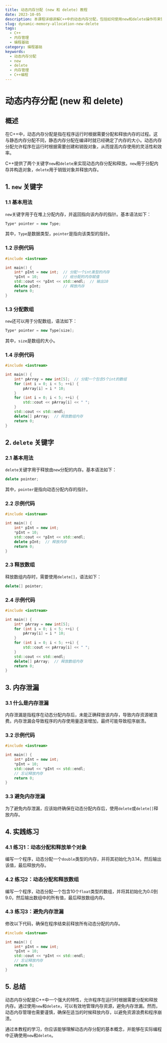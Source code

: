 ```yaml
---
title: 动态内存分配 (new 和 delete) 教程
date: 2023-10-05
description: 本课程详细讲解C++中的动态内存分配，包括如何使用new和delete操作符来管理内存，避免内存泄漏和提高程序效率。
slug: dynamic-memory-allocation-new-delete
tags:
  - C++
  - 内存管理
  - 编程基础
category: 编程基础
keywords:
  - 动态内存分配
  - new
  - delete
  - 内存管理
  - C++编程
---
```


# 动态内存分配 (new 和 delete)

## 概述

在C++中，动态内存分配是指在程序运行时根据需要分配和释放内存的过程。这与静态内存分配不同，静态内存分配在编译时就已经确定了内存的大小。动态内存分配允许程序在运行时根据需要创建和销毁对象，从而提高内存使用的灵活性和效率。

C++提供了两个关键字`new`和`delete`来实现动态内存分配和释放。`new`用于分配内存并构造对象，`delete`用于销毁对象并释放内存。

## 1. `new` 关键字

### 1.1 基本用法

`new`关键字用于在堆上分配内存，并返回指向该内存的指针。基本语法如下：

```cpp
Type* pointer = new Type;
```

其中，`Type`是数据类型，`pointer`是指向该类型的指针。

### 1.2 示例代码

```cpp
#include <iostream>

int main() {
    int* pInt = new int;  // 分配一个int类型的内存
    *pInt = 10;           // 给分配的内存赋值
    std::cout << *pInt << std::endl;  // 输出10
    delete pInt;          // 释放内存
    return 0;
}
```

### 1.3 分配数组

`new`还可以用于分配数组，语法如下：

```cpp
Type* pointer = new Type[size];
```

其中，`size`是数组的大小。

### 1.4 示例代码

```cpp
#include <iostream>

int main() {
    int* pArray = new int[5];  // 分配一个包含5个int的数组
    for (int i = 0; i < 5; ++i) {
        pArray[i] = i * 10;
    }
    for (int i = 0; i < 5; ++i) {
        std::cout << pArray[i] << " ";
    }
    std::cout << std::endl;
    delete[] pArray;  // 释放数组内存
    return 0;
}
```

## 2. `delete` 关键字

### 2.1 基本用法

`delete`关键字用于释放由`new`分配的内存。基本语法如下：

```cpp
delete pointer;
```

其中，`pointer`是指向动态分配内存的指针。

### 2.2 示例代码

```cpp
#include <iostream>

int main() {
    int* pInt = new int;
    *pInt = 10;
    std::cout << *pInt << std::endl;
    delete pInt;  // 释放内存
    return 0;
}
```

### 2.3 释放数组

释放数组内存时，需要使用`delete[]`，语法如下：

```cpp
delete[] pointer;
```

### 2.4 示例代码

```cpp
#include <iostream>

int main() {
    int* pArray = new int[5];
    for (int i = 0; i < 5; ++i) {
        pArray[i] = i * 10;
    }
    for (int i = 0; i < 5; ++i) {
        std::cout << pArray[i] << " ";
    }
    std::cout << std::endl;
    delete[] pArray;  // 释放数组内存
    return 0;
}
```

## 3. 内存泄漏

### 3.1 什么是内存泄漏

内存泄漏是指程序在动态分配内存后，未能正确释放该内存，导致内存资源被浪费。内存泄漏会导致程序的内存使用量逐渐增加，最终可能导致程序崩溃。

### 3.2 示例代码

```cpp
#include <iostream>

int main() {
    int* pInt = new int;
    *pInt = 10;
    std::cout << *pInt << std::endl;
    // 忘记释放内存
    return 0;
}
```

### 3.3 避免内存泄漏

为了避免内存泄漏，应该始终确保在动态分配内存后，使用`delete`或`delete[]`释放内存。

## 4. 实践练习

### 4.1 练习1：动态分配和释放单个对象

编写一个程序，动态分配一个`double`类型的内存，并将其初始化为3.14，然后输出该值，最后释放内存。

### 4.2 练习2：动态分配和释放数组

编写一个程序，动态分配一个包含10个`float`类型的数组，并将其初始化为0.0到9.0，然后输出数组中的所有值，最后释放数组内存。

### 4.3 练习3：避免内存泄漏

修改以下代码，确保在程序结束前释放所有动态分配的内存。

```cpp
#include <iostream>

int main() {
    int* pInt = new int;
    *pInt = 10;
    std::cout << *pInt << std::endl;
    // 忘记释放内存
    return 0;
}
```

## 5. 总结

动态内存分配是C++中一个强大的特性，允许程序在运行时根据需要分配和释放内存。通过使用`new`和`delete`，可以有效地管理内存资源，避免内存泄漏。然而，动态内存管理也需要谨慎，确保在适当的时候释放内存，以避免资源浪费和程序崩溃。

通过本教程的学习，你应该能够理解动态内存分配的基本概念，并能够在实际编程中正确使用`new`和`delete`。